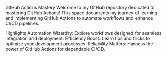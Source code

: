 
GitHub Actions Mastery
Welcome to my GitHub repository dedicated to mastering GitHub Actions! This space documents my journey of learning and implementing GitHub Actions to automate workflows and enhance CI/CD pipelines.

Highlights
Automation Wizardry: Explore workflows designed for seamless integration and deployment.
Efficiency Boost: Learn tips and tricks to optimize your development processes.
Reliability Matters: Harness the power of GitHub Actions for dependable CI/CD.
